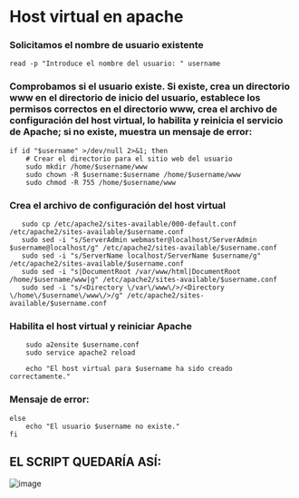 # Host virtual en apache


### Solicitamos el nombre de usuario existente

```read -p "Introduce el nombre del usuario: " username```

### Comprobamos si el usuario existe. Si existe, crea un directorio www en el directorio de inicio del usuario, establece los permisos correctos en el directorio www, crea el archivo de configuración del host virtual, lo habilita y reinicia el servicio de Apache; si no existe, muestra un mensaje de error:

```
if id "$username" >/dev/null 2>&1; then
    # Crear el directorio para el sitio web del usuario
    sudo mkdir /home/$username/www
    sudo chown -R $username:$username /home/$username/www
    sudo chmod -R 755 /home/$username/www
```

### Crea el archivo de configuración del host virtual
 ```
    sudo cp /etc/apache2/sites-available/000-default.conf /etc/apache2/sites-available/$username.conf
    sudo sed -i "s/ServerAdmin webmaster@localhost/ServerAdmin $username@localhost/g" /etc/apache2/sites-available/$username.conf
    sudo sed -i "s/ServerName localhost/ServerName $username/g" /etc/apache2/sites-available/$username.conf
    sudo sed -i "s|DocumentRoot /var/www/html|DocumentRoot /home/$username/www|g" /etc/apache2/sites-available/$username.conf
    sudo sed -i "s/<Directory \/var\/www\/>/<Directory \/home\/$username\/www\/>/g" /etc/apache2/sites-available/$username.conf
```
### Habilita el host virtual y reiniciar Apache
```
    sudo a2ensite $username.conf
    sudo service apache2 reload

    echo "El host virtual para $username ha sido creado correctamente."
```
### Mensaje de error:
```
else
    echo "El usuario $username no existe."
fi
```

## EL SCRIPT QUEDARÍA ASÍ:

![image](https://user-images.githubusercontent.com/92718546/222256705-7c74842e-39c9-4f7f-94cc-9619318ad2f2.png)
